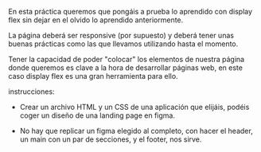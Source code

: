 En esta práctica queremos que pongáis a prueba lo aprendido con display flex sin dejar en el olvido lo aprendido anteriormente.

La página deberá ser responsive (por supuesto) y deberá tener unas buenas prácticas como las que llevamos utilizando hasta el momento.

Tener la capacidad de poder "colocar" los elementos de nuestra página donde queremos es clave a la hora de desarrollar páginas web, en este caso display flex es una gran herramienta para ello.

instrucciones:

- Crear un archivo HTML y un CSS de una aplicación que elijáis, podéis coger un diseño de una landing page en figma.

* No hay que replicar un figma elegido al completo, con hacer el header, un main con un par de secciones, y el footer, nos sirve.
